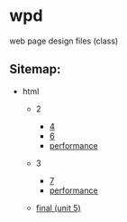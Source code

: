 # wpd

web page design files (class)

## Sitemap:

-   html

    -   2

        -   [4](html/2/4)
        -   [6](html/2/6)
        -   [performance](html/2/performance)

    -   3
        -   [7](html/3/7)
        -   [performance](html/3/performance/)

    -   [final (unit 5)](FINAL)
